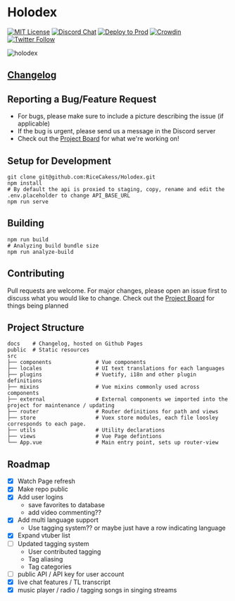 # Holodex

[![MIT License](https://img.shields.io/github/license/RiceCakess/Holodex)](https://github.com/RiceCakess/Holodex/blob/HEAD/LICENSE)
[![Discord Chat](https://img.shields.io/discord/796190073271353385.svg)](https://discord.gg/jctkgHBt4b)
[![Deploy to Prod](https://github.com/RiceCakess/holoclips/workflows/Deploy%20to%20production/badge.svg)](https://github.com/RiceCakess/holoclips/actions?query=workflow%3A%22Deploy+to+production%22)
[![Crowdin](https://badges.crowdin.net/holodex/localized.svg)](https://crowdin.com/project/holodex)
[![Twitter Follow](https://img.shields.io/twitter/follow/holodex?style=social)](https://twitter.com/holodex)

![holodex](https://github.com/RiceCakess/Holodex/blob/dev/public/img/intro-promo.jpg)

## [Changelog](https://github.com/HolodexNet/Holodex/blob/dev/docs/CHANGELOG.md)

## Reporting a Bug/Feature Request

- For bugs, please make sure to include a picture describing the issue (if applicable)
- If the bug is urgent, please send us a message in the Discord server
- Check out the [Project Board](https://github.com/RiceCakess/Holodex/projects) for what we're working on!

## Setup for Development

```
git clone git@github.com:RiceCakess/Holodex.git
npm install
# By default the api is proxied to staging, copy, rename and edit the .env.placeholder to change API_BASE_URL
npm run serve
```

## Building

```
npm run build
# Analyzing build bundle size
npm run analyze-build
```

## Contributing

Pull requests are welcome. For major changes, please open an issue first to discuss what you would like to change.
Check out the [Project Board](https://github.com/RiceCakess/Holodex/projects) for things being planned

## Project Structure

```
docs    # Changelog, hosted on Github Pages
public  # Static resources
src
├── components              # Vue components
├── locales                 # UI text translations for each languages
├── plugins                 # Vuetify, i18n and other plugin definitions
├── mixins                  # Vue mixins commonly used across components
├── external                # External components we imported into the project for maintenance / updating
├── router                  # Router definitions for path and views
├── store                   # Vuex store modules, each file loosley corresponds to each page.
├── utils                   # Utility declarations
├── views                   # Vue Page defintions
└── App.vue                 # Main entry point, sets up router-view
```

## Roadmap

- [x] Watch Page refresh
- [x] Make repo public
- [x] Add user logins
  - save favorites to database
  - add video commenting??
- [x] Add multi language support
  - Use tagging system?? or maybe just have a row indicating language
- [x] Expand vtuber list
- [ ] Updated tagging system
  - User contributed tagging
  - Tag aliasing
  - Tag categories
- [ ] public API / API key for user account
- [x] live chat features / TL transcript
- [x] music player / radio / tagging songs in singing streams
